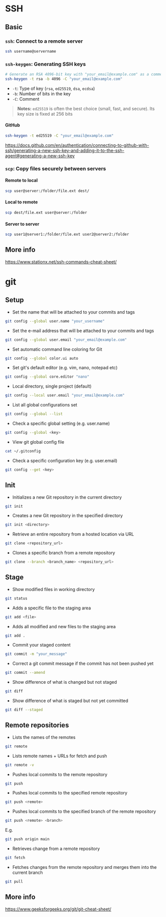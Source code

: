 # SSH

## Basic

### `ssh`: Connect to a remote server
```bash
ssh username@servername
```

### `ssh-keygen`: Generating SSH keys
```bash
# Generate an RSA 4096-bit key with "your_email@example.com" as a comment
ssh-keygen -t rsa -b 4096 -C "your_email@example.com"
```
* `-t`: Type of key (`rsa`, `ed25519`, `dsa`, `ecdsa`)
* `-b`: Number of bits in the key
* `-C`: Comment
> **Notes:** `ed25519` is often the best choice (small, fast, and secure). Its key size is fixed at 256 bits

#### GitHub
```bash
ssh-keygen -t ed25519 -C "your_email@example.com"
```
https://docs.github.com/en/authentication/connecting-to-github-with-ssh/generating-a-new-ssh-key-and-adding-it-to-the-ssh-agent#generating-a-new-ssh-key

### `scp`: Copy files securely between servers
#### Remote to local
```bash
scp user@server:/folder/file.ext dest/
```
#### Local to remote
```bash
scp dest/file.ext user@server:/folder
```
#### Server to server
```bash
scp user1@server1:/folder/file.ext user2@server2:/folder
```

## More info
https://www.stationx.net/ssh-commands-cheat-sheet/


# git

## Setup

* Set the name that will be attached to your commits and tags
```bash
git config --global user.name "your_username"
```
* Set the e-mail address that will be attached to your commits and tags
```bash
git config --global user.email "your_email@example.com"
```
* Set automatic command line coloring for Git
```bash
git config --global color.ui auto
```
* Set git's default editor (e.g. vim, nano, notepad etc)
```bash
git config --global core.editor "nano"
```
* Local directory, single project (default)
```bash
git config --local user.email "your_email@example.com"
```
* List all global configurations set
```bash
git config --global --list
```
* Check a specific global setting (e.g. user.name)
```bash
git config --global <key>
```
* View git global config file
```bash
cat ~/.gitconfig
```
* Check a specific configuration key (e.g. user.email)
```bash
git config --get <key>
```

## Init

* Initializes a new Git repository in the current directory
```bash
git init
```
* Creates a new Git repository in the specified directory
```bash
git init <directory>
```
* Retrieve an entire repository from a hosted location via URL
```bash
git clone <repository_url>
```
* Clones a specific branch from a remote repository
```bash
git clone --branch <branch_name> <repository_url>
```

## Stage
* Show modified files in working directory
```bash
git status
```
* Adds a specific file to the staging area
```bash
git add <file>
```
* Adds all modified and new files to the staging area
```bash
git add .
```
* Commit your staged content
```bash
git commit -m "your_message"
```
* Correct a git commit message if the commit has not been pushed yet
```bash
git commit --amend
```
* Show difference of what is changed but not staged
```bash
git diff
```
* Show difference of what is staged but not yet committed
```bash
git diff --staged
```

## Remote repositories
* Lists the names of the remotes
```bash
git remote
```
* Lists remote names + URLs for fetch and push
```bash
git remote -v
```
* Pushes local commits to the remote repository
```bash
git push
```
* Pushes local commits to the specified remote repository
```bash
git push <remote>
```
* Pushes local commits to the specified branch of the remote repository
```bash
git push <remote> <branch>
```
E.g. 
```bash
git push origin main
```
* Retrieves change from a remote repository
```bash
git fetch
```
* Fetches changes from the remote repository and merges them into the current branch
```bash
git pull
```

## More info
https://www.geeksforgeeks.org/git/git-cheat-sheet/




